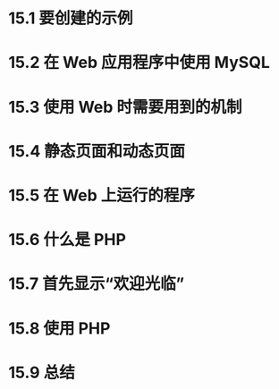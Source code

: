 
# 15.1 要创建的示例

# 15.2 在 Web 应用程序中使用 MySQL

# 15.3 使用 Web 时需要用到的机制

# 15.4 静态页面和动态页面

# 15.5 在 Web 上运行的程序

# 15.6 什么是 PHP

# 15.7 首先显示“欢迎光临”

# 15.8 使用 PHP

# 15.9 总结
